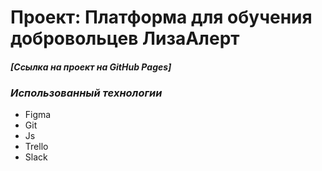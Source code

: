 
# **Проект: Платформа для обучения добровольцев ЛизаАлерт**

#### *[Ссылка на проект на GitHub Pages]*


### *Использованный технологии*

* Figma
* Git
* Js
* Trello
* Slack